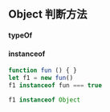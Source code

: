 ## Object 判断方法

#### typeOf

#### instanceof

```js
function fun () { }
let f1 = new fun()
f1 instanceof fun === true

f1 instanceof Object
```


